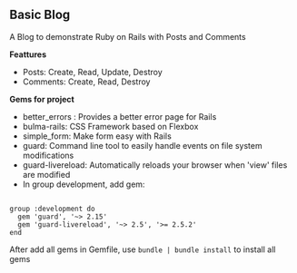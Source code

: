 ## **Basic Blog** ##

A Blog to demonstrate Ruby on Rails with Posts and Comments

**Feattures**

- Posts: Create, Read, Update, Destroy
- Comments: Create, Read, Destroy

**Gems for project**
- better_errors : Provides a better error page for Rails
- bulma-rails: CSS Framework based on Flexbox
- simple_form: Make form easy with Rails
- guard: Command line tool to easily handle events on file system modifications
- guard-livereload: Automatically reloads your browser when 'view' files are modified
- In group development, add gem:
```

group :development do
  gem 'guard', '~> 2.15'
  gem 'guard-livereload', '~> 2.5', '>= 2.5.2'
end
```
After add all gems in Gemfile, use `bundle | bundle install` to install all gems